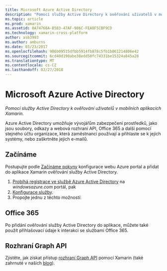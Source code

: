 ```yaml
---
title: Microsoft Azure Active Directory
description: "Pomocí služby Active Directory k ověřování uživatelů v mobilních aplikacích Xamarin."
ms.topic: article
ms.prod: xamarin
ms.assetid: 0A74766A-B583-47AF-986C-FEA8F5CBF9CD
ms.technology: xamarin-cross-platform
author: asb3993
ms.author: amburns
ms.date: 03/23/2017
ms.openlocfilehash: 906b09515dfbb5914fb878c5fb1b061214806e42
ms.sourcegitcommit: 6cd40d190abe38edd50fc74331be15324a845a28
ms.translationtype: MT
ms.contentlocale: cs-CZ
ms.lasthandoff: 02/27/2018
---
```

# <a name="microsoft-azure-active-directory"></a>Microsoft Azure Active Directory

_Pomocí služby Active Directory k ověřování uživatelů v mobilních aplikacích Xamarin._


Azure Active Directory umožňuje vývojářům zabezpečení prostředků, jako jsou soubory, odkazy a webová rozhraní API, Office 365 a další pomocí stejného účtu organizace, která zaměstnanci používají a přihlaste se k jejich systémy, nebo zaškrtněte jejich e-mailů.

## <a name="getting-started"></a>Začínáme

Postupujte podle [Začínáme pokyny](~/cross-platform/data-cloud/active-directory/get-started/index.md) konfigurace webu Azure portal a přidat do aplikace Xamarin ověřování služby Active Directory.

1. [Probíhá registrace ve službě Azure Active Directory](~/cross-platform/data-cloud/active-directory/get-started/register.md) na *windowsazure.com* portál, pak
2. [Konfigurace služby](~/cross-platform/data-cloud/active-directory/get-started/configure.md).
3. Propojte jednu z těchto možností:

## <a name="office-365"></a>Office 365

Po přidání ověřování služby Active Directory do aplikace, můžete také použít přihlašovací údaje k interakci se službami Office 365.

## <a name="graph-api"></a>Rozhraní Graph API

Zjistěte, jak získat přístup [rozhraní Graph API](~/cross-platform/data-cloud/active-directory/graph.md) pomocí Xamarin (také zahrnuté v našich [blog](http://blog.xamarin.com/authenticate-xamarin-mobile-apps-using-azure-active-directory/)).


